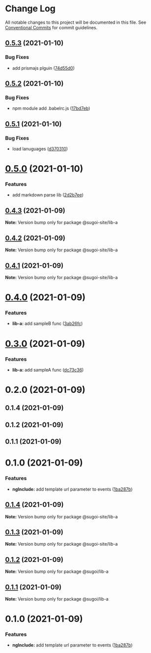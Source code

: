 # Change Log

All notable changes to this project will be documented in this file.
See [Conventional Commits](https://conventionalcommits.org) for commit guidelines.

## [0.5.3](https://github.com/sugoi-site/packages/compare/@sugoi-site/lib-a@0.5.2...@sugoi-site/lib-a@0.5.3) (2021-01-10)


### Bug Fixes

* add prismajs plguin ([74d55d0](https://github.com/sugoi-site/packages/commit/74d55d0ff84b7ca375622fab9dc1d73f1d1cdc75))





## [0.5.2](https://github.com/sugoi-site/packages/compare/@sugoi-site/lib-a@0.5.1...@sugoi-site/lib-a@0.5.2) (2021-01-10)


### Bug Fixes

* npm module add .babelrc.js ([17bd7eb](https://github.com/sugoi-site/packages/commit/17bd7eb2ea010e3ede08fba404d2ba29ecd27547))





## [0.5.1](https://github.com/sugoi-site/packages/compare/@sugoi-site/lib-a@0.5.0...@sugoi-site/lib-a@0.5.1) (2021-01-10)


### Bug Fixes

* load lanuguages ([d370310](https://github.com/sugoi-site/packages/commit/d370310e6a91822151ea965acd1334f566c12006))





# [0.5.0](https://github.com/sugoi-site/packages/compare/@sugoi-site/lib-a@0.4.3...@sugoi-site/lib-a@0.5.0) (2021-01-10)


### Features

* add markdown parse lib ([2d2b7ee](https://github.com/sugoi-site/packages/commit/2d2b7eebb291537a4937c2bd56306ea6d33d8937))





## [0.4.3](https://github.com/sugoi-site/packages/compare/@sugoi-site/lib-a@0.4.2...@sugoi-site/lib-a@0.4.3) (2021-01-09)

**Note:** Version bump only for package @sugoi-site/lib-a





## [0.4.2](https://github.com/sugoi-site/packages/compare/@sugoi-site/lib-a@0.4.1...@sugoi-site/lib-a@0.4.2) (2021-01-09)

**Note:** Version bump only for package @sugoi-site/lib-a





## [0.4.1](https://github.com/sugoi-site/packages/compare/@sugoi-site/lib-a@0.4.0...@sugoi-site/lib-a@0.4.1) (2021-01-09)

**Note:** Version bump only for package @sugoi-site/lib-a





# [0.4.0](https://github.com/sugoi-site/packages/compare/@sugoi-site/lib-a@0.3.0...@sugoi-site/lib-a@0.4.0) (2021-01-09)


### Features

* **lib-a:** add sampleB func ([3ab26fc](https://github.com/sugoi-site/packages/commit/3ab26fc18d11a24869af153c89c9cf983c7f4e62))





# [0.3.0](https://github.com/sugoi-site/packages/compare/@sugoi-site/lib-a@0.2.0...@sugoi-site/lib-a@0.3.0) (2021-01-09)


### Features

* **lib-a:** add sampleA func ([dc73c36](https://github.com/sugoi-site/packages/commit/dc73c3654f1e436b3fbd71d4ad2f5df70ae15e19))





# 0.2.0 (2021-01-09)



## 0.1.4 (2021-01-09)



## 0.1.2 (2021-01-09)



## 0.1.1 (2021-01-09)



# 0.1.0 (2021-01-09)


### Features

* **ngInclude:** add template url parameter to events ([1ba287b](https://github.com/sugoi-site/packages/commit/1ba287b86f2c4f2f5eca93ddbc1545e86cbc5edd))





## [0.1.4](https://github.com/sugoi-site/packages/compare/v0.1.2...v0.1.4) (2021-01-09)

**Note:** Version bump only for package @sugoi-site/lib-a





## [0.1.3](https://github.com/sugoi-site/packages/compare/v0.1.2...v0.1.3) (2021-01-09)

**Note:** Version bump only for package @sugoi-site/lib-a





## [0.1.2](https://github.com/sugoi-site/packages/compare/v0.1.1...v0.1.2) (2021-01-09)

**Note:** Version bump only for package @sugoi/lib-a





## [0.1.1](https://github.com/sugoi-site/packages/compare/v0.1.0...v0.1.1) (2021-01-09)

**Note:** Version bump only for package @sugoi/lib-a





# 0.1.0 (2021-01-09)


### Features

* **ngInclude:** add template url parameter to events ([1ba287b](https://github.com/sugoi-site/packages/commit/1ba287b86f2c4f2f5eca93ddbc1545e86cbc5edd))
